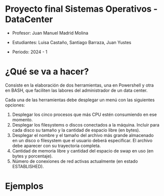 # Proyecto final Sistemas Operativos - DataCenter
- Profesor: Juan Manuel Madrid Molina

- Estudiantes: Luisa Castaño, Santiago Barraza, Juan Yustes

- Periodo: 2024 - 1

# ¿Qué se va a hacer?

Consiste en la elaboración de dos herramientas, una en Powershell y otra en BASH, que 
faciliten las labores del administrador de un data center. 
 
Cada una de las herramientas debe desplegar un menú con las siguientes opciones: 
 
1.  Desplegar los cinco procesos que más CPU estén consumiendo en ese momento. 
2.  Desplegar  los  filesystems  o  discos  conectados  a  la  máquina.  Incluir  para  cada  disco  su 
tamaño y la cantidad de espacio libre (en bytes). 
3.  Desplegar  el  nombre  y  el  tamaño  del  archivo  más  grande  almacenado  en  un  disco  o 
filesystem que el usuario deberá especificar. El archivo debe aparecer con su trayectoria 
completa. 
4.  Cantidad de memoria libre y cantidad del espacio de swap en uso (en bytes y porcentaje). 
5.  Número de conexiones de red activas actualmente (en estado ESTABLISHED).

# Ejemplos

